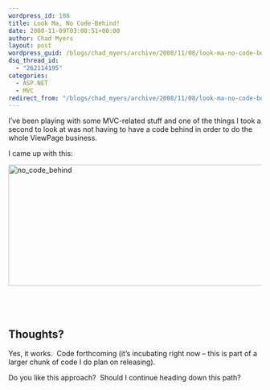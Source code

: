 ```yaml
---
wordpress_id: 108
title: Look Ma, No Code-Behind!
date: 2008-11-09T03:08:51+00:00
author: Chad Myers
layout: post
wordpress_guid: /blogs/chad_myers/archive/2008/11/08/look-ma-no-code-behind.aspx
dsq_thread_id:
  - "262114195"
categories:
  - ASP.NET
  - MVC
redirect_from: "/blogs/chad_myers/archive/2008/11/08/look-ma-no-code-behind.aspx/"
---
```

I’ve been playing with some MVC-related stuff and one of the things I took a second to look at was not having to have a code behind in order to do the whole ViewPage<MODEL> business.

I came up with this:

[<img style="border-top-width: 0px;border-left-width: 0px;border-bottom-width: 0px;border-right-width: 0px" height="241" alt="no_code_behind" src="https://lostechies.com/content/chadmyers/uploads/2011/03/no_code_behind_thumb.png" width="526" border="0" />](https://lostechies.com/content/chadmyers/uploads/2011/03/no_code_behind_2.png) 

## &#160;

## Thoughts?

Yes, it works.&#160; Code forthcoming (it’s incubating right now – this is part of a larger chunk of code I do plan on releasing).

Do you like this approach?&#160; Should I continue heading down this path?
